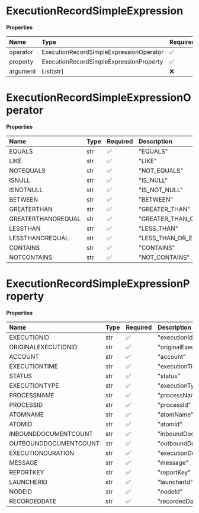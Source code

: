 # ExecutionRecordSimpleExpression

**Properties**

| Name     | Type                                    | Required | Description |
| :------- | :-------------------------------------- | :------- | :---------- |
| operator | ExecutionRecordSimpleExpressionOperator | ✅       |             |
| property | ExecutionRecordSimpleExpressionProperty | ✅       |             |
| argument | List[str]                               | ❌       |             |

# ExecutionRecordSimpleExpressionOperator

**Properties**

| Name               | Type | Required | Description             |
| :----------------- | :--- | :------- | :---------------------- |
| EQUALS             | str  | ✅       | "EQUALS"                |
| LIKE               | str  | ✅       | "LIKE"                  |
| NOTEQUALS          | str  | ✅       | "NOT_EQUALS"            |
| ISNULL             | str  | ✅       | "IS_NULL"               |
| ISNOTNULL          | str  | ✅       | "IS_NOT_NULL"           |
| BETWEEN            | str  | ✅       | "BETWEEN"               |
| GREATERTHAN        | str  | ✅       | "GREATER_THAN"          |
| GREATERTHANOREQUAL | str  | ✅       | "GREATER_THAN_OR_EQUAL" |
| LESSTHAN           | str  | ✅       | "LESS_THAN"             |
| LESSTHANOREQUAL    | str  | ✅       | "LESS_THAN_OR_EQUAL"    |
| CONTAINS           | str  | ✅       | "CONTAINS"              |
| NOTCONTAINS        | str  | ✅       | "NOT_CONTAINS"          |

# ExecutionRecordSimpleExpressionProperty

**Properties**

| Name                  | Type | Required | Description             |
| :-------------------- | :--- | :------- | :---------------------- |
| EXECUTIONID           | str  | ✅       | "executionId"           |
| ORIGINALEXECUTIONID   | str  | ✅       | "originalExecutionId"   |
| ACCOUNT               | str  | ✅       | "account"               |
| EXECUTIONTIME         | str  | ✅       | "executionTime"         |
| STATUS                | str  | ✅       | "status"                |
| EXECUTIONTYPE         | str  | ✅       | "executionType"         |
| PROCESSNAME           | str  | ✅       | "processName"           |
| PROCESSID             | str  | ✅       | "processId"             |
| ATOMNAME              | str  | ✅       | "atomName"              |
| ATOMID                | str  | ✅       | "atomId"                |
| INBOUNDDOCUMENTCOUNT  | str  | ✅       | "inboundDocumentCount"  |
| OUTBOUNDDOCUMENTCOUNT | str  | ✅       | "outboundDocumentCount" |
| EXECUTIONDURATION     | str  | ✅       | "executionDuration"     |
| MESSAGE               | str  | ✅       | "message"               |
| REPORTKEY             | str  | ✅       | "reportKey"             |
| LAUNCHERID            | str  | ✅       | "launcherId"            |
| NODEID                | str  | ✅       | "nodeId"                |
| RECORDEDDATE          | str  | ✅       | "recordedDate"          |

